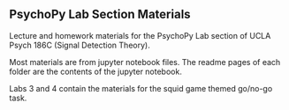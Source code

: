## PsychoPy Lab Section Materials

Lecture and homework materials for the PsychoPy Lab section of UCLA Psych 186C (Signal Detection Theory).

Most materials are from jupyter notebook files. The readme pages of each folder are the contents of the jupyter notebook.

Labs 3 and 4 contain the materials for the squid game themed go/no-go task.